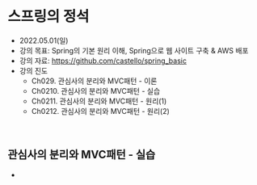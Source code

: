 # 스프링의 정석
- 2022.05.01(일)
- 강의 목표: Spring의 기본 원리 이해, Spring으로 웹 사이트 구축 & AWS 배포
- 강의 자료: https://github.com/castello/spring_basic
- 강의 진도 
	- Ch029. 관심사의 분리와 MVC패턴 - 이론
	- Ch0210. 관심사의 분리와 MVC패턴 - 실습
	- Ch0211. 관심사의 분리와 MVC패턴 - 원리(1)
	- Ch0212. 관심사의 분리와 MVC패턴 - 원리(2)

<br>

## 관심사의 분리와 MVC패턴 - 실습
- 